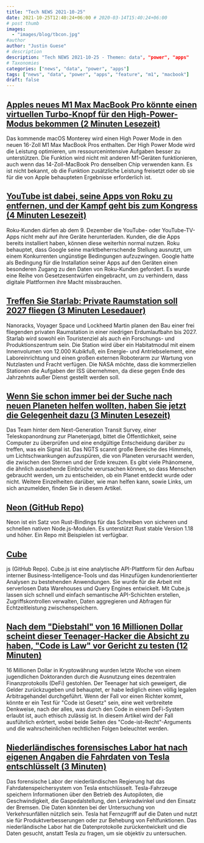 ```yaml
---
title: "Tech NEWS 2021-10-25"
date: 2021-10-25T12:40:24+06:00 # 2020-03-14T15:40:24+06:00
# post thumb
images:
  - "images/blog/tbcon.jpg"
#author
author: "Justin Guese"
# description
description: "Tech NEWS 2021-10-25 - Themen: data", "power", "apps"
# Taxonomies
categories: ["news", "data", "power", "apps"]
tags: ["news", "data", "power", "apps", "feature", "m1", "macbook"]
draft: false
---
```


## [Apples neues M1 Max MacBook Pro könnte einen virtuellen Turbo-Knopf für den High-Power-Modus bekommen (2 Minuten Lesezeit)](https://www.theverge.com/2021/10/21/22739592/apple-m1-max-macbook-pro-high-power-mode-macos-monterey-code)

 Das kommende macOS Monterey wird einen High Power Mode in den neuen 16-Zoll M1 Max MacBook Pros enthalten. Der High Power Mode wird die Leistung optimieren, um ressourcenintensive Aufgaben besser zu unterstützen. Die Funktion wird nicht mit anderen M1-Geräten funktionieren, auch wenn das 14-Zoll-MacBook Pro denselben Chip verwenden kann. Es ist nicht bekannt, ob die Funktion zusätzliche Leistung freisetzt oder ob sie für die von Apple behaupteten Ergebnisse erforderlich ist.

## [YouTube ist dabei, seine Apps von Roku zu entfernen, und der Kampf geht bis zum Kongress (4 Minuten Lesezeit)](https://www.cnbc.com/2021/10/22/google-to-remove-youtube-apps-from-roku.html)

 Roku-Kunden dürfen ab dem 9. Dezember die YouTube- oder YouTube-TV-Apps nicht mehr auf ihre Geräte herunterladen. Kunden, die die Apps bereits installiert haben, können diese weiterhin normal nutzen. Roku behauptet, dass Google seine marktbeherrschende Stellung ausnutzt, um einem Konkurrenten ungünstige Bedingungen aufzuzwingen. Google hatte als Bedingung für die Installation seiner Apps auf den Geräten einen besonderen Zugang zu den Daten von Roku-Kunden gefordert. Es wurde eine Reihe von Gesetzesentwürfen eingebracht, um zu verhindern, dass digitale Plattformen ihre Macht missbrauchen.

## [Treffen Sie Starlab: Private Raumstation soll 2027 fliegen (3 Minuten Lesedauer)](https://www.space.com/starlab-private-space-station-earth-orbit)

 Nanoracks, Voyager Space und Lockheed Martin planen den Bau einer frei fliegenden privaten Raumstation in einer niedrigen Erdumlaufbahn bis 2027. Starlab wird sowohl ein Touristenziel als auch ein Forschungs- und Produktionszentrum sein. Die Station wird über ein Habitatmodul mit einem Innenvolumen von 12.000 Kubikfuß, ein Energie- und Antriebselement, eine Laboreinrichtung und einen großen externen Roboterarm zur Wartung von Nutzlasten und Fracht verfügen. Die NASA möchte, dass die kommerziellen Stationen die Aufgaben der ISS übernehmen, da diese gegen Ende des Jahrzehnts außer Dienst gestellt werden soll.

## [Wenn Sie schon immer bei der Suche nach neuen Planeten helfen wollten, haben Sie jetzt die Gelegenheit dazu (3 Minuten Lesezeit)](https://arstechnica.com/science/2021/10/zooniverse-wants-to-turn-you-into-a-planet-hunter/?comments=1)

 Das Team hinter dem Next-Generation Transit Survey, einer Teleskopanordnung zur Planetenjagd, bittet die Öffentlichkeit, seine Computer zu überprüfen und eine endgültige Entscheidung darüber zu treffen, was ein Signal ist. Das NGTS scannt große Bereiche des Himmels, um Lichtschwankungen aufzuspüren, die von Planeten verursacht werden, die zwischen den Sternen und der Erde kreuzen. Es gibt viele Phänomene, die ähnlich aussehende Einbrüche verursachen können, so dass Menschen gebraucht werden, um zu entscheiden, ob ein Planet entdeckt wurde oder nicht. Weitere Einzelheiten darüber, wie man helfen kann, sowie Links, um sich anzumelden, finden Sie in diesem Artikel.

## [Neon (GitHub Repo)](https://github.com/neon-bindings/neon)

 Neon ist ein Satz von Rust-Bindings für das Schreiben von sicheren und schnellen nativen Node.js-Modulen. Es unterstützt Rust stable Version 1.18 und höher. Ein Repo mit Beispielen ist verfügbar.

## [Cube](https://github.com/cube-js/cube.js)

js (GitHub Repo). Cube.js ist eine analytische API-Plattform für den Aufbau interner Business-Intelligence-Tools und das Hinzufügen kundenorientierter Analysen zu bestehenden Anwendungen. Sie wurde für die Arbeit mit serverlosen Data Warehouses und Query Engines entwickelt. Mit Cube.js lassen sich schnell und einfach semantische API-Schichten erstellen, Zugriffskontrollen verwalten, Daten aggregieren und Abfragen für Echtzeitleistung zwischenspeichern.

## [Nach dem "Diebstahl" von 16 Millionen Dollar scheint dieser Teenager-Hacker die Absicht zu haben, "Code is Law" vor Gericht zu testen (12 Minuten)](https://www.coindesk.com/tech/2021/10/22/after-stealing-16m-this-teen-hacker-seems-intent-on-testing-code-is-law-in-the-courts/)

 16 Millionen Dollar in Kryptowährung wurden letzte Woche von einem jugendlichen Doktoranden durch die Ausnutzung eines dezentralen Finanzprotokolls (DeFi) gestohlen. Der Teenager hat sich geweigert, die Gelder zurückzugeben und behauptet, er habe lediglich einen völlig legalen Arbitragehandel durchgeführt. Wenn der Fall vor einen Richter kommt, könnte er ein Test für "Code ist Gesetz" sein, eine weit verbreitete Denkweise, nach der alles, was durch den Code in einem DeFi-System erlaubt ist, auch ethisch zulässig ist. In diesem Artikel wird der Fall ausführlich erörtert, wobei beide Seiten des "Code-ist-Recht"-Arguments und die wahrscheinlichen rechtlichen Folgen beleuchtet werden.

## [Niederländisches forensisches Labor hat nach eigenen Angaben die Fahrdaten von Tesla entschlüsselt (3 Minuten)](https://auto.economictimes.indiatimes.com/news/passenger-vehicle/cars/dutch-forensic-lab-says-it-has-decoded-teslas-driving-data/87187531)

 Das forensische Labor der niederländischen Regierung hat das Fahrdatenspeichersystem von Tesla entschlüsselt. Tesla-Fahrzeuge speichern Informationen über den Betrieb des Autopiloten, die Geschwindigkeit, die Gaspedalstellung, den Lenkradwinkel und den Einsatz der Bremsen. Die Daten könnten bei der Untersuchung von Verkehrsunfällen nützlich sein. Tesla hat Fernzugriff auf die Daten und nutzt sie für Produktverbesserungen oder zur Behebung von Fehlfunktionen. Das niederländische Labor hat die Datenprotokolle zurückentwickelt und die Daten gesucht, anstatt Tesla zu fragen, um sie objektiv zu untersuchen.

